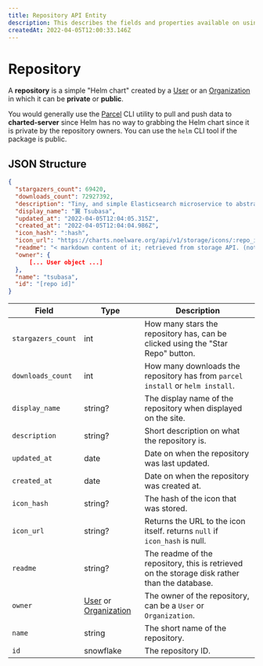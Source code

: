 ```yaml
---
title: Repository API Entity
description: This describes the fields and properties available on using the Repositories API.
createdAt: 2022-04-05T12:00:33.146Z
---
```


# Repository

A **repository** is a simple "Helm chart" created by a [User](https://charts.noelware.org/docs/server/entities/user) or an [Organization](https://charts.noelware.org/docs/server/entities/organization) in which it can be **private** or **public**.

You would generally use the [Parcel](https://charts.noelware.org/docs/cli) CLI utility to pull and push data to **charted-server** since Helm has no way to grabbing the Helm chart since it is private by the repository owners. You can use the `helm` CLI tool if the package is public.

## JSON Structure

```json
{
  "stargazers_count": 69420,
  "downloads_count": 72927392,
  "description": "Tiny, and simple Elasticsearch microservice to abstract searching objects!",
  "display_name": "翼 Tsubasa",
  "updated_at": "2022-04-05T12:04:05.315Z",
  "created_at": "2022-04-05T12:04:04.986Z",
  "icon_hash": ":hash",
  "icon_url": "https://charts.noelware.org/api/v1/storage/icons/:repo_id/:hash.:ext[jpg,png,gif]",
  "readme": "< markdown content of it; retrieved from storage API. (not stored in db) >",
  "owner": {
      [... User object ...]
  },
  "name": "tsubasa",
  "id": "[repo id]"
}
```

| Field | Type | Description |
| ----- | ---- | ---------- |
| `stargazers_count` | int | How many stars the repository has, can be clicked using the "Star Repo" button. |
| `downloads_count` | int | How many downloads the repository has from `parcel install` or `helm install`. |
| `display_name` | string? | The display name of the repository when displayed on the site. |
| `description` | string? | Short description on what the repository is. |
| `updated_at` | date | Date on when the repository was last updated. |
| `created_at` | date | Date on when the repository was created at. |
| `icon_hash` | string? | The hash of the icon that was stored. |
| `icon_url` | string? | Returns the URL to the icon itself. returns `null` if `icon_hash` is null. |
| `readme` | string? | The readme of the repository, this is retrieved on the storage disk rather than the database. |
| `owner` | [User](https://charts.noelware.org/docs/server/entities/user) or [Organization](https://charts.noelware.org/docs/server/entities/organization) | The owner of the repository, can be a `User` or `Organization`. |
| `name` | string | The short name of the repository. |
| `id` | snowflake | The repository ID. |
